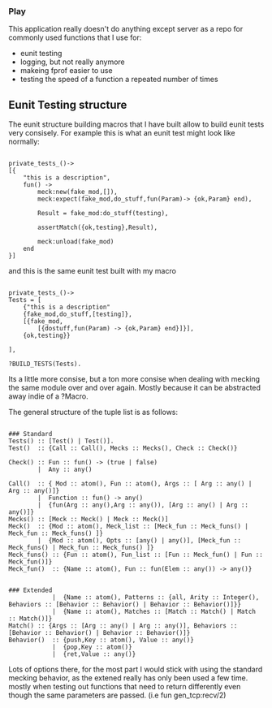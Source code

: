 ### Play

This application really doesn't do anything except server as a repo for commonly used functions that I use for:
- eunit testing
- logging, but not really anymore
- makeing fprof easier to use
- testing the speed of a function a repeated number of times

## Eunit Testing structure

The eunit structure building macros that I have built allow to build eunit tests very consisely. For example this is what an eunit test might look like normally:

```

private_tests_()->
[{
	"this is a description",
	fun() ->
		meck:new(fake_mod,[]),
		meck:expect(fake_mod,do_stuff,fun(Param)-> {ok,Param} end),

		Result = fake_mod:do_stuff(testing),

		assertMatch({ok,testing},Result),

		meck:unload(fake_mod)
	end
}]

```

and this is the same eunit test built with my macro


```

private_tests_()->
Tests = [
	{"this is a description"
	{fake_mod,do_stuff,[testing]},
	[{fake_mod,
		[{dostuff,fun(Param) -> {ok,Param} end}]}],
	{ok,testing}}

],

?BUILD_TESTS(Tests).

```

Its a little more consise, but a ton more consise when dealing with mecking the same module over and over again.
Mostly because it can be abstracted away indie of a ?Macro.

The general structure of the tuple list is as follows:

```

### Standard
Tests() :: [Test() | Test()].
Test()	:: {Call :: Call(), Mecks :: Mecks(), Check :: Check()}

Check()	:: Fun :: fun() -> (true | false)
		|  Any :: any()

Call()	:: { Mod :: atom(), Fun :: atom(), Args :: [ Arg :: any() | Arg :: any()]}
		|  Function :: fun() -> any()
		|  {fun(Arg :: any(),Arg :: any()), [Arg :: any() | Arg :: any()]}
Mecks() :: [Meck :: Meck() | Meck :: Meck()]
Meck()	:: {Mod :: atom(), Meck_list :: [Meck_fun :: Meck_funs() | Meck_fun :: Meck_funs() ]}
		|  {Mod :: atom(), Opts :: [any() | any()], [Meck_fun :: Meck_funs() | Meck_fun :: Meck_funs() ]}
Meck_funs()	:: {Fun :: atom(), Fun_list :: [Fun :: Meck_fun() | Fun :: Meck_fun()]}
Meck_fun()	:: {Name :: atom(), Fun :: fun(Elem :: any()) -> any()}


### Extended
			|  {Name :: atom(), Patterns :: {all, Arity :: Integer(), Behaviors :: [Behavior :: Behavior() | Behavior :: Behavior()]}}
			|  {Name :: atom(), Matches :: [Match :: Match() | Match :: Match()]}
Match()	:: {Args :: [Arg :: any() | Arg :: any()], Behaviors :: [Behavior :: Behavior() | Behavior :: Behavior()]}
Behavior()	:: {push,Key :: atom(), Value :: any()}
			|  {pop,Key :: atom()}
			|  {ret,Value :: any()}

```



Lots of options there, for the most part I would stick with using the standard mecking behavior, as the extened really has only been used a few time. mostly when testing out functions that need to return differently even though the same parameters are passed. (i.e fun gen_tcp:recv/2)